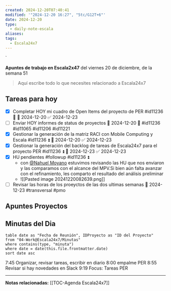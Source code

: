 ```yaml
---
created: 2024-12-20T07:40:41
modified: '"2024-12-20 16:27", "5tc/G12T+6"'
date: 2024-12-20
type:
  - daily-note-escala
aliases: 
tags:
  - Escala24x7
---
```

`


**Apuntes de trabajo en Escala2x47** del  viernes 20 de diciembre, de la semana 51 

> Aquí escribe todo lo que necesites relacionado a Escala24x7







## Tareas para hoy


- [x] Completar HOY mi cuadro de Open Items del proyecto de PER #id11236 🔺 📅 2024-12-20 ✅ 2024-12-23
- [ ] Enviar HOY informes de status de proyectos 📅 2024-12-20 🔺 #id11236 #id11065 #id11206 #id11221 
- [x] Gestionar la generación de la matriz RACI con Mobile Computing y Escala #id11236 ⏫ 📅 2024-12-20 ✅ 2024-12-23
- [x] Gestionar la generación del backlog de tareas de Escala24x7 para el proyecto PER #id11236 ⏫ 📅 2024-12-23 ✅ 2024-12-23
- [x] HU pendientes #followup #id11236  ⏫
	- con [@Nahuel Moyano](https://escala24x7.slack.com/team/U0859E3UK41) estuvimos revisando las HU que nos enviaron y las comparamos con el alcance del MPV.Si bien aún falta avanzar con el refinamiento, les comparto el resultado del análisis preliminar 
	- ![[Pasted image 20241220082639.png]]
- [ ] Revisar las horas de los proeyctos de las dos ultimas semanas 📅 2024-12-23  #transversal #pmo
## Apuntes Proyectos


## Minutas del Dia
 ```dataview
table date as "Fecha de Reunión", IDProyecto as "ID del Proyecto"
from "04-Work@Escala24x7/Minutas"
where contains(type, "minuta")
where date = date(this.file.frontmatter.date)
sort date asc
```

7:45 Organizar, revisar tareas, escribir en diario
8:00 empalme PER
8:55 Revisar si hay novedades en Slack
9:19 Focus: Tareas PER

----
**Notas relacionadas:**
[[TOC-Agenda Escala24x7]]

